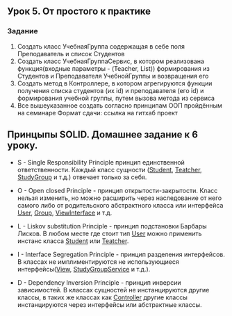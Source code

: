 ## Урок 5. От простого к практике
### Задание
1. Создать класс УчебнаяГруппа содержащая в себе поля Преподаватель и список Студентов
2. Создать класс УчебнаяГруппаСервис, в котором реализована функция(входные параметры - (Teacher,
   List<Strudent>)) формирования из Студентов и Преподавателя УчебнойГруппы и возвращения его
3. Создать метод в Контроллере, в котором агрегируются функции получения списка студентов (их id) и
   преподавателя (его id) и формирования учебной группы, путем вызова метода из сервиса
4. Все вышеуказанное создать согласно принципам ООП пройдённым на семинаре
   Формат сдачи: ссылка на гитхаб проект

  

## Принцыпы SOLID. Домашнее задание к 6 уроку.

* S - Single Responsibility Principle принцип единственной ответственности.
Каждый класc сущности ([Student](https://github.com/KoksharovSA/JavaOOPHomeWork/blob/main/src/main/java/org/example/HW5/Model/Student.java "Class Student"), 
[Teatcher](https://github.com/KoksharovSA/JavaOOPHomeWork/blob/main/src/main/java/org/example/HW5/Model/Teatcher.java "Class Teatcher"), 
[StudyGroup](https://github.com/KoksharovSA/JavaOOPHomeWork/blob/main/src/main/java/org/example/HW5/Model/StudyGroup.java "Class StudyGroup") и т.д.) отвечает только за себя.

* O - Open closed Principle - принцип открытости-закрытости.
Класс нельзя изменить, но можно расширить через наследование от него самого либо от родительского
абстрактного класса или интерфейса [User](https://github.com/KoksharovSA/JavaOOPHomeWork/blob/main/src/main/java/org/example/HW5/Model/User.java "Abstract Class User"), 
[Group](https://github.com/KoksharovSA/JavaOOPHomeWork/blob/main/src/main/java/org/example/HW5/Model/Group.java "Abstract Class Group"), 
[ViewInterface](https://github.com/KoksharovSA/JavaOOPHomeWork/blob/main/src/main/java/org/example/HW5/View/ViewInterface.java "Interface Class ViewInterface") и т.д.

* L - Liskov substitution Principle - принцип подстановки Барбары Лисков.
В любом месте где стоит тип [User](https://github.com/KoksharovSA/JavaOOPHomeWork/blob/main/src/main/java/org/example/HW5/Model/User.java "Abstract Class User") 
можно применить инстанс класса [Student](https://github.com/KoksharovSA/JavaOOPHomeWork/blob/main/src/main/java/org/example/HW5/Model/Student.java "Class Student") 
или [Teatcher](https://github.com/KoksharovSA/JavaOOPHomeWork/blob/main/src/main/java/org/example/HW5/Model/Teatcher.java "Class Teatcher").

* I -  Interface Segregation Principle - принцип разделения интерфейсов.
В классах не имплиментируются не использующиеся интерфейсы([View](https://github.com/KoksharovSA/JavaOOPHomeWork/blob/main/src/main/java/org/example/HW5/View/View.java "Class View"),
  [StudyGroupService](https://github.com/KoksharovSA/JavaOOPHomeWork/blob/main/src/main/java/org/example/HW5/Model/StudyGroupService.java "Class StudyGroupService") и т.д.).

* D - Dependency Inversion Principle - принцип инверсии зависимостей.
В классах сущностей не инстанцируются другие классы, в таких же классах как [Controller](https://github.com/KoksharovSA/JavaOOPHomeWork/blob/main/src/main/java/org/example/HW5/Controller/Controller.java "Class Controller") другие
классы инстанцируются через интерфейсы или абстрактные классы.
